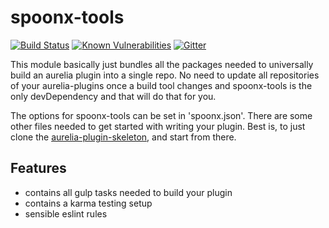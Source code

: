 # spoonx-tools

[![Build Status](https://travis-ci.org/SpoonX/spoonx-tools.svg)](https://travis-ci.org/SpoonX/spoonx-tools)
[![Known Vulnerabilities](https://snyk.io/test/npm/name/badge.svg)](https://snyk.io/test/npm/spoonx-tools)
[![Gitter](https://img.shields.io/gitter/room/nwjs/nw.js.svg?maxAge=2592000?style=plastic)](https://gitter.im/SpoonX/Dev)

This module basically just bundles all the packages needed to universally build an aurelia plugin into a single repo. No need to update all repositories of your aurelia-plugins once a build tool changes and spoonx-tools is the only devDependency and that will do that for you.

The options for spoonx-tools can be set in 'spoonx.json'. There are some other files needed to get started with writing your plugin. Best is, to just clone the [aurelia-plugin-skeleton](https://github.com/SpoonX/aurelia-plugin-skeleton), and start from there.

## Features
- contains all gulp tasks needed to build your plugin
- contains a karma testing setup
- sensible eslint rules
